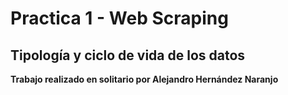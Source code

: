 # Practica 1 - Web Scraping
## Tipología y ciclo de vida de los datos

**Trabajo realizado en solitario por Alejandro Hernández Naranjo**

